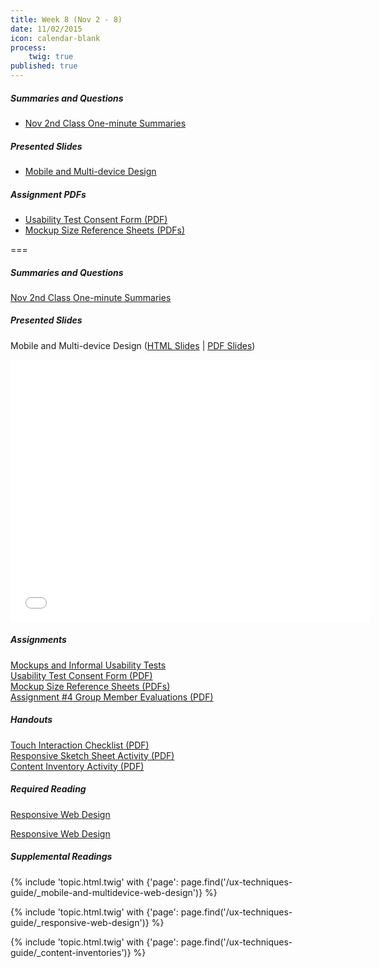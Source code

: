 ```yaml
---
title: Week 8 (Nov 2 - 8)
date: 11/02/2015
icon: calendar-blank
process:
    twig: true
published: true
---
```


##### Summaries and Questions  
*   [Nov 2nd Class One-minute Summaries](https://canvas.sfu.ca/courses/22099/discussion_topics/382632)

##### Presented Slides  
*   [Mobile and Multi-device Design](http://slides.com/paulhibbitts/cmpt-363-153-mobile-and-multi-device-design#/)  

##### Assignment PDFs
*   [Usability Test Consent Form (PDF)](http://1drv.ms/1ktjtrg)  
*   [Mockup Size Reference Sheets (PDFs)](http://1drv.ms/1QwoBra)  

===

##### Summaries and Questions  
[Nov 2nd Class One-minute Summaries](https://canvas.sfu.ca/courses/22099/discussion_topics/382632)  

##### Presented Slides  
Mobile and Multi-device Design ([HTML Slides](http://slides.com/paulhibbitts/cmpt-363-153-mobile-and-multi-device-design#/) | [PDF Slides](http://1drv.ms/1S4EXGj))

<div class="row">
  <div class="col s11">
    <div class="video-container"><iframe src="//slides.com/paulhibbitts/cmpt-363-153-mobile-and-multi-device-design/embed?style=light" width="576" height="420" scrolling="no" frameborder="0" webkitallowfullscreen mozallowfullscreen allowfullscreen></iframe></div>
  </div>
</div>

##### Assignments  
[Mockups and Informal Usability Tests](https://canvas.sfu.ca/courses/22099/assignments/112758)  
[Usability Test Consent Form (PDF)](http://1drv.ms/1ktjtrg)  
[Mockup Size Reference Sheets (PDFs)](http://1drv.ms/1QwoBra)  
[Assignment #4 Group Member Evaluations (PDF)](http://1drv.ms/1MzHPpE)

##### Handouts  
[Touch Interaction Checklist (PDF)](http://1drv.ms/1M3fvN8)  
[Responsive Sketch Sheet Activity (PDF)](http://1drv.ms/1M3frwO)  
[Content Inventory Activity (PDF)](http://1drv.ms/1M3fqcd)  

##### Required Reading  
[Responsive Web Design](http://webdesign.tutsplus.com/articles/responsive-web-design--webdesign-15155)
<div class="row"> <div class="col s10">
  <a class="embedly-card" data-card-align="left" href="http://webdesign.tutsplus.com/articles/responsive-web-design--webdesign-15155">Responsive Web Design</a>
<script async src="//cdn.embedly.com/widgets/platform.js" charset="UTF-8"></script></div></div>

##### Supplemental Readings
{% include 'topic.html.twig' with {'page': page.find('/ux-techniques-guide/_mobile-and-multidevice-web-design')} %}  

{% include 'topic.html.twig' with {'page': page.find('/ux-techniques-guide/_responsive-web-design')} %}

{% include 'topic.html.twig' with {'page': page.find('/ux-techniques-guide/_content-inventories')} %}
